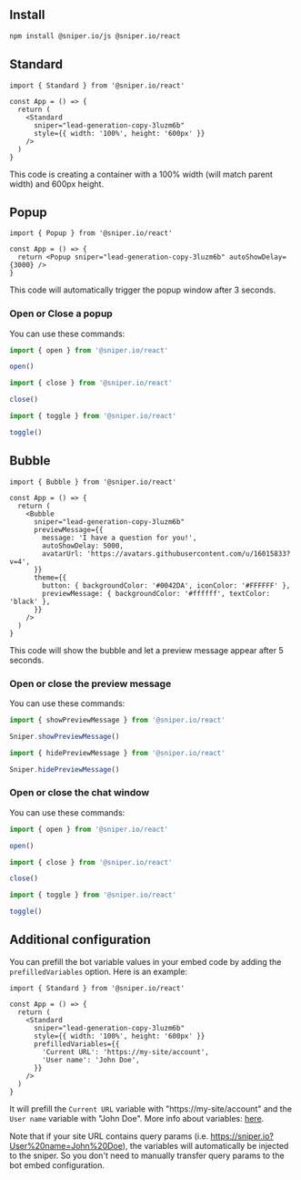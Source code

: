 ## Install

```bash
npm install @sniper.io/js @sniper.io/react
```

## Standard

```tsx
import { Standard } from '@sniper.io/react'

const App = () => {
  return (
    <Standard
      sniper="lead-generation-copy-3luzm6b"
      style={{ width: '100%', height: '600px' }}
    />
  )
}
```

This code is creating a container with a 100% width (will match parent width) and 600px height.

## Popup

```tsx
import { Popup } from '@sniper.io/react'

const App = () => {
  return <Popup sniper="lead-generation-copy-3luzm6b" autoShowDelay={3000} />
}
```

This code will automatically trigger the popup window after 3 seconds.

### Open or Close a popup

You can use these commands:

```js
import { open } from '@sniper.io/react'

open()
```

```js
import { close } from '@sniper.io/react'

close()
```

```js
import { toggle } from '@sniper.io/react'

toggle()
```

## Bubble

```tsx
import { Bubble } from '@sniper.io/react'

const App = () => {
  return (
    <Bubble
      sniper="lead-generation-copy-3luzm6b"
      previewMessage={{
        message: 'I have a question for you!',
        autoShowDelay: 5000,
        avatarUrl: 'https://avatars.githubusercontent.com/u/16015833?v=4',
      }}
      theme={{
        button: { backgroundColor: '#0042DA', iconColor: '#FFFFFF' },
        previewMessage: { backgroundColor: '#ffffff', textColor: 'black' },
      }}
    />
  )
}
```

This code will show the bubble and let a preview message appear after 5 seconds.

### Open or close the preview message

You can use these commands:

```js
import { showPreviewMessage } from '@sniper.io/react'

Sniper.showPreviewMessage()
```

```js
import { hidePreviewMessage } from '@sniper.io/react'

Sniper.hidePreviewMessage()
```

### Open or close the chat window

You can use these commands:

```js
import { open } from '@sniper.io/react'

open()
```

```js
import { close } from '@sniper.io/react'

close()
```

```js
import { toggle } from '@sniper.io/react'

toggle()
```

## Additional configuration

You can prefill the bot variable values in your embed code by adding the `prefilledVariables` option. Here is an example:

```tsx
import { Standard } from '@sniper.io/react'

const App = () => {
  return (
    <Standard
      sniper="lead-generation-copy-3luzm6b"
      style={{ width: '100%', height: '600px' }}
      prefilledVariables={{
        'Current URL': 'https://my-site/account',
        'User name': 'John Doe',
      }}
    />
  )
}
```

It will prefill the `Current URL` variable with "https://my-site/account" and the `User name` variable with "John Doe". More info about variables: [here](/editor/variables).

Note that if your site URL contains query params (i.e. https://sniper.io?User%20name=John%20Doe), the variables will automatically be injected to the sniper. So you don't need to manually transfer query params to the bot embed configuration.
